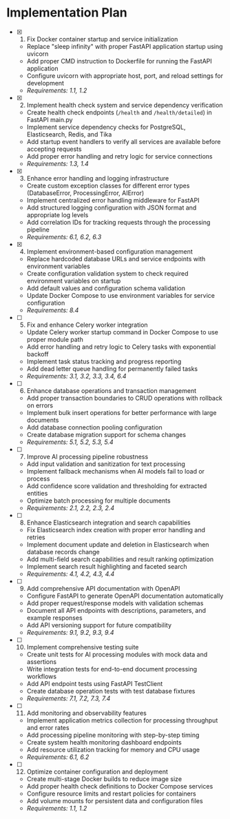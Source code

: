 # Implementation Plan

- [x] 1. Fix Docker container startup and service initialization

  - Replace "sleep infinity" with proper FastAPI application startup using uvicorn
  - Add proper CMD instruction to Dockerfile for running the FastAPI application
  - Configure uvicorn with appropriate host, port, and reload settings for development
  - _Requirements: 1.1, 1.2_

- [x] 2. Implement health check system and service dependency verification

  - Create health check endpoints (`/health` and `/health/detailed`) in FastAPI main.py
  - Implement service dependency checks for PostgreSQL, Elasticsearch, Redis, and Tika
  - Add startup event handlers to verify all services are available before accepting requests
  - Add proper error handling and retry logic for service connections
  - _Requirements: 1.3, 1.4_

- [x] 3. Enhance error handling and logging infrastructure

  - Create custom exception classes for different error types (DatabaseError, ProcessingError, AIError)
  - Implement centralized error handling middleware for FastAPI
  - Add structured logging configuration with JSON format and appropriate log levels
  - Add correlation IDs for tracking requests through the processing pipeline
  - _Requirements: 6.1, 6.2, 6.3_

- [x] 4. Implement environment-based configuration management

  - Replace hardcoded database URLs and service endpoints with environment variables
  - Create configuration validation system to check required environment variables on startup
  - Add default values and configuration schema validation
  - Update Docker Compose to use environment variables for service configuration
  - _Requirements: 8.4_

- [ ] 5. Fix and enhance Celery worker integration

  - Update Celery worker startup command in Docker Compose to use proper module path
  - Add error handling and retry logic to Celery tasks with exponential backoff
  - Implement task status tracking and progress reporting
  - Add dead letter queue handling for permanently failed tasks
  - _Requirements: 3.1, 3.2, 3.3, 3.4, 6.4_

- [ ] 6. Enhance database operations and transaction management

  - Add proper transaction boundaries to CRUD operations with rollback on errors
  - Implement bulk insert operations for better performance with large documents
  - Add database connection pooling configuration
  - Create database migration support for schema changes
  - _Requirements: 5.1, 5.2, 5.3, 5.4_

- [ ] 7. Improve AI processing pipeline robustness

  - Add input validation and sanitization for text processing
  - Implement fallback mechanisms when AI models fail to load or process
  - Add confidence score validation and thresholding for extracted entities
  - Optimize batch processing for multiple documents
  - _Requirements: 2.1, 2.2, 2.3, 2.4_

- [ ] 8. Enhance Elasticsearch integration and search capabilities

  - Fix Elasticsearch index creation with proper error handling and retries
  - Implement document update and deletion in Elasticsearch when database records change
  - Add multi-field search capabilities and result ranking optimization
  - Implement search result highlighting and faceted search
  - _Requirements: 4.1, 4.2, 4.3, 4.4_

- [ ] 9. Add comprehensive API documentation with OpenAPI

  - Configure FastAPI to generate OpenAPI documentation automatically
  - Add proper request/response models with validation schemas
  - Document all API endpoints with descriptions, parameters, and example responses
  - Add API versioning support for future compatibility
  - _Requirements: 9.1, 9.2, 9.3, 9.4_

- [ ] 10. Implement comprehensive testing suite

  - Create unit tests for AI processing modules with mock data and assertions
  - Write integration tests for end-to-end document processing workflows
  - Add API endpoint tests using FastAPI TestClient
  - Create database operation tests with test database fixtures
  - _Requirements: 7.1, 7.2, 7.3, 7.4_

- [ ] 11. Add monitoring and observability features

  - Implement application metrics collection for processing throughput and error rates
  - Add processing pipeline monitoring with step-by-step timing
  - Create system health monitoring dashboard endpoints
  - Add resource utilization tracking for memory and CPU usage
  - _Requirements: 6.1, 6.2_

- [ ] 12. Optimize container configuration and deployment
  - Create multi-stage Docker builds to reduce image size
  - Add proper health check definitions to Docker Compose services
  - Configure resource limits and restart policies for containers
  - Add volume mounts for persistent data and configuration files
  - _Requirements: 1.1, 1.2_

